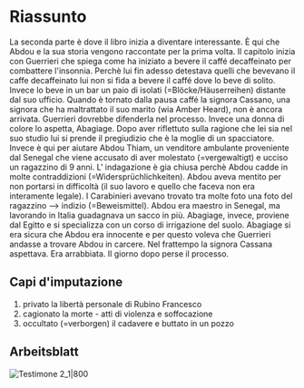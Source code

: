 # Riassunto
La seconda parte è dove il libro inizia a diventare interessante. È qui che Abdou e la sua storia vengono raccontate per la prima volta. Il capitolo inizia con Guerrieri che spiega come ha iniziato a bevere il caffé decaffeinato per combattere l'insonnia. Perchè lui fin adesso detestava quelli che bevevano il caffe decaffeinato lui non si fida a bevere il caffé dove lo beve di solito. Invece lo beve in un bar un paio di isolati (=Blöcke/Häuserreihen) distante dal suo ufficio.
Quando è tornato dalla pausa caffé la signora Cassano, una signora che ha maltrattato il suo marito (wia Amber Heard), non è ancora arrivata. Guerrieri dovrebbe difenderla nel processo. Invece una donna di colore lo aspetta, Abagiage. Dopo aver riflettuto sulla ragione che lei sia nel suo studio lui si prende il pregiudizio che è la moglie di un spacciatore. Invece è qui per aiutare Abdou Thiam, un venditore ambulante proveniente dal Senegal che viene accusato di aver molestato (=vergewaltigt) e ucciso un ragazzino di 9 anni. L' indagazione è gia chiusa perchè Abdou cadde in molte contraddizioni (=Widersprüchlichkeiten). Abdou aveva mentito per non portarsi in difficoltà (il suo lavoro e quello che faceva non era interamente legale). I Carabinieri avevano trovato tra molte foto una foto del ragazzino --> indizio (=Beweismittel).
Abdou era maestro in Senegal, ma lavorando in Italia guadagnava un sacco in più. Abagiage, invece, proviene dal Egitto e si specializza con un corso di irrigazione del suolo. Abagiage si era sicura che Abdou era innocente e per questo voleva che Guerrieri andasse a trovare Abdou in carcere.
Nel frattempo la signora Cassana aspettava. Era arrabbiata. Il giorno dopo perse il processo.


## Capi d'imputazione
1. privato la libertà personale di Rubino Francesco
2. cagionato la morte - atti di violenza e soffocazione
3. occultato (=verborgen) il cadavere e buttato in un pozzo

## Arbeitsblatt

![Testimone 2_1|800](https://cdn.discordapp.com/attachments/818403821599457280/978327803810447421/testimone_2_1.png)